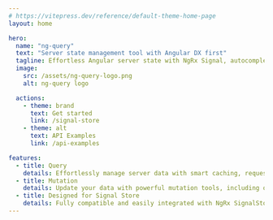 ```yaml
---
# https://vitepress.dev/reference/default-theme-home-page
layout: home

hero:
  name: "ng-query"
  text: "Server state management tool with Angular DX first"
  tagline: Effortless Angular server state with NgRx Signal, autocompletion, and blazing-fast developer experience
  image:
    src: /assets/ng-query-logo.png
    alt: ng-query logo

  actions:
    - theme: brand
      text: Get started
      link: /signal-store
    - theme: alt
      text: API Examples
      link: /api-examples

features:
  - title: Query
    details: Effortlessly manage server data with smart caching, request status tracking, and global queries for a seamless user experience.
  - title: Mutation
    details: Update your data with powerful mutation tools, including optimistic updates and automatic state synchronization for instant feedback.
  - title: Designed for Signal Store
    details: Fully compatible and easily integrated with NgRx SignalStore, providing type safety, autocompletion, and high performance.
---
```

